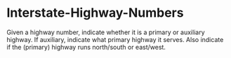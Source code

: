 # Interstate-Highway-Numbers
Given a highway number, indicate whether it is a primary or auxiliary highway. If auxiliary, indicate what primary highway it serves. Also indicate if the (primary) highway runs north/south or east/west.
